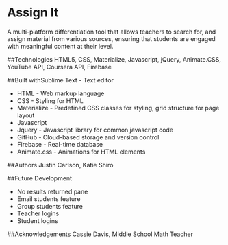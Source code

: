 # Assign It
A multi-platform differentiation tool that allows teachers to search for, and assign material from various sources, ensuring that students are engaged with meaningful content at their level.

##Technologies
HTML5, CSS, Materialize, Javascript, jQuery, Animate.CSS, YouTube API, Coursera API, Firebase

##Built withSublime Text - Text editor
- HTML - Web markup language
- CSS - Styling for HTML
- Materialize - Predefined CSS classes for styling, grid structure for page layout
- Javascript
- Jquery - Javascript library for common javascript code
- GitHub - Cloud-based storage and version control
- Firebase - Real-time database
- Animate.css - Animations for HTML elements

##Authors
Justin Carlson, Katie Shiro

##Future Development
- No results returned pane
- Email students feature
- Group students feature
- Teacher logins
- Student logins

##Acknowledgements
Cassie Davis, Middle School Math Teacher